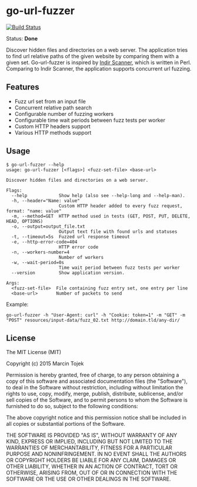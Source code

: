 # go-url-fuzzer

[![Build Status](https://travis-ci.org/mtojek/go-url-fuzzer.svg?branch=master)](https://travis-ci.org/mtojek/go-url-fuzzer)

Status: **Done**

Discover hidden files and directories on a web server. The application tries to find url relative paths of the given website by comparing them with a given set. Go-url-fuzzer is inspired by [Indir Scanner](http://indir.uw-team.org/), which is written in Perl. Comparing to Indir Scanner, the application supports concurrent url fuzzing.

## Features

* Fuzz url set from an input file
* Concurrent relative path search
* Configurable number of fuzzing workers
* Configurable time wait periods between fuzz tests per worker
* Custom HTTP headers support
* Various HTTP methods support

## Usage

~~~
$ go-url-fuzzer --help
usage: go-url-fuzzer [<flags>] <fuzz-set-file> <base-url>

Discover hidden files and directories on a web server.

Flags:
  --help            Show help (also see --help-long and --help-man).
  -h, --header="Name: value"
                    Custom HTTP header added to every fuzz request, format: "name: value"
  -m, --method=GET  HTTP method used in tests (GET, POST, PUT, DELETE, HEAD, OPTIONS)
  -o, --output=output_file.txt
                    Output text file with found urls and statuses
  -t, --timeout=5s  Fuzzed url response timeout
  -e, --http-error-code=404
                    HTTP error code
  -n, --workers-number=4
                    Number of workers
  -w, --wait-period=0s
                    Time wait period between fuzz tests per worker
  --version         Show application version.

Args:
  <fuzz-set-file>  File containing fuzz entry set, one entry per line
  <base-url>       Number of packets to send
~~~

Example:
~~~
go-url-fuzzer -h "User-Agent: curl" -h "Cookie: token=1" -m "GET" -m "POST" resources/input-data/fuzz_02.txt http://domain.tld/any-dir/
~~~

## License

The MIT License (MIT)

Copyright (c) 2015 Marcin Tojek

Permission is hereby granted, free of charge, to any person obtaining a copy
of this software and associated documentation files (the "Software"), to deal
in the Software without restriction, including without limitation the rights
to use, copy, modify, merge, publish, distribute, sublicense, and/or sell
copies of the Software, and to permit persons to whom the Software is
furnished to do so, subject to the following conditions:

The above copyright notice and this permission notice shall be included in all
copies or substantial portions of the Software.

THE SOFTWARE IS PROVIDED "AS IS", WITHOUT WARRANTY OF ANY KIND, EXPRESS OR
IMPLIED, INCLUDING BUT NOT LIMITED TO THE WARRANTIES OF MERCHANTABILITY,
FITNESS FOR A PARTICULAR PURPOSE AND NONINFRINGEMENT. IN NO EVENT SHALL THE
AUTHORS OR COPYRIGHT HOLDERS BE LIABLE FOR ANY CLAIM, DAMAGES OR OTHER
LIABILITY, WHETHER IN AN ACTION OF CONTRACT, TORT OR OTHERWISE, ARISING FROM,
OUT OF OR IN CONNECTION WITH THE SOFTWARE OR THE USE OR OTHER DEALINGS IN THE
SOFTWARE.

